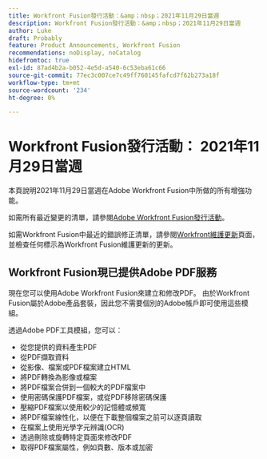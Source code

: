 ```yaml
---
title: Workfront Fusion發行活動：&amp；nbsp；2021年11月29日當週
description: Workfront Fusion發行活動：&amp；nbsp；2021年11月29日當週
author: Luke
draft: Probably
feature: Product Announcements, Workfront Fusion
recommendations: noDisplay, noCatalog
hidefromtoc: true
exl-id: 87ad4b2a-b052-4e5d-a540-6c53eba61c66
source-git-commit: 77ec3c007ce7c49ff760145fafcd7f62b273a18f
workflow-type: tm+mt
source-wordcount: '234'
ht-degree: 0%

---
```


# Workfront Fusion發行活動： 2021年11月29日當週

本頁說明2021年11月29日當週在Adobe Workfront Fusion中所做的所有增強功能。

如需所有最近變更的清單，請參閱[Adobe Workfront Fusion發行活動](/help/workfront-fusion/fusion-product-releases/fusion-release-activity.md)。

如需Workfront Fusion中最近的錯誤修正清單，請參閱[Workfront維護更新](https://experienceleague.adobe.com/docs/workfront-known-issues/releases/current-updates.html)頁面，並檢查任何標示為Workfront Fusion維護更新的更新。

## Workfront Fusion現已提供Adobe PDF服務

現在您可以使用Adobe Workfront Fusion來建立和修改PDF。 由於Workfront Fusion屬於Adobe產品套裝，因此您不需要個別的Adobe帳戶即可使用這些模組。

透過Adobe PDF工具模組，您可以：

* 從您提供的資料產生PDF
* 從PDF擷取資料
* 從影像、檔案或PDF檔案建立HTML
* 將PDF轉換為影像或檔案
* 將PDF檔案合併到一個較大的PDF檔案中
* 使用密碼保護PDF檔案，或從PDF移除密碼保護
* 壓縮PDF檔案以使用較少的記憶體或頻寬
* 將PDF檔案線性化，以便在下載整個檔案之前可以逐頁讀取
* 在檔案上使用光學字元辨識(OCR)
* 透過刪除或旋轉特定頁面來修改PDF
* 取得PDF檔案屬性，例如頁數、版本或加密
